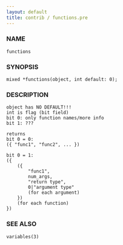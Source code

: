 ```yaml
---
layout: default
title: contrib / functions.pre
---
```


### NAME

    functions

### SYNOPSIS

    mixed *functions(object, int default: 0);

### DESCRIPTION

    object has NO DEFAULT!!!
    int is flag (bit field)
    bit 0: only function names/more info
    bit 1: ???

    returns
    bit 0 = 0:
    ({ "func1", "func2", ... })

    bit 0 = 1:
    ({
        ({
            "func1",
            num_args,
            "return type",
            0|"argument type"
            (for each argument)
        })
        (for each function)
    })

### SEE ALSO

    variables(3)
